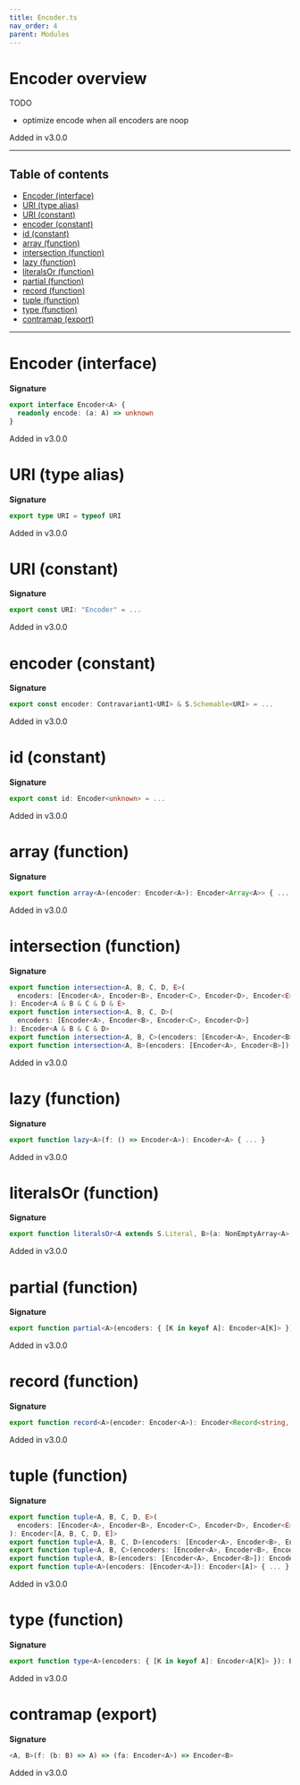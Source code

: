 ```yaml
---
title: Encoder.ts
nav_order: 4
parent: Modules
---
```


# Encoder overview

TODO

- optimize encode when all encoders are noop

Added in v3.0.0

---

<h2 class="text-delta">Table of contents</h2>

- [Encoder (interface)](#encoder-interface)
- [URI (type alias)](#uri-type-alias)
- [URI (constant)](#uri-constant)
- [encoder (constant)](#encoder-constant)
- [id (constant)](#id-constant)
- [array (function)](#array-function)
- [intersection (function)](#intersection-function)
- [lazy (function)](#lazy-function)
- [literalsOr (function)](#literalsor-function)
- [partial (function)](#partial-function)
- [record (function)](#record-function)
- [tuple (function)](#tuple-function)
- [type (function)](#type-function)
- [contramap (export)](#contramap-export)

---

# Encoder (interface)

**Signature**

```ts
export interface Encoder<A> {
  readonly encode: (a: A) => unknown
}
```

Added in v3.0.0

# URI (type alias)

**Signature**

```ts
export type URI = typeof URI
```

Added in v3.0.0

# URI (constant)

**Signature**

```ts
export const URI: "Encoder" = ...
```

Added in v3.0.0

# encoder (constant)

**Signature**

```ts
export const encoder: Contravariant1<URI> & S.Schemable<URI> = ...
```

Added in v3.0.0

# id (constant)

**Signature**

```ts
export const id: Encoder<unknown> = ...
```

Added in v3.0.0

# array (function)

**Signature**

```ts
export function array<A>(encoder: Encoder<A>): Encoder<Array<A>> { ... }
```

Added in v3.0.0

# intersection (function)

**Signature**

```ts
export function intersection<A, B, C, D, E>(
  encoders: [Encoder<A>, Encoder<B>, Encoder<C>, Encoder<D>, Encoder<E>]
): Encoder<A & B & C & D & E>
export function intersection<A, B, C, D>(
  encoders: [Encoder<A>, Encoder<B>, Encoder<C>, Encoder<D>]
): Encoder<A & B & C & D>
export function intersection<A, B, C>(encoders: [Encoder<A>, Encoder<B>, Encoder<C>]): Encoder<A & B & C>
export function intersection<A, B>(encoders: [Encoder<A>, Encoder<B>]): Encoder<A & B> { ... }
```

Added in v3.0.0

# lazy (function)

**Signature**

```ts
export function lazy<A>(f: () => Encoder<A>): Encoder<A> { ... }
```

Added in v3.0.0

# literalsOr (function)

**Signature**

```ts
export function literalsOr<A extends S.Literal, B>(a: NonEmptyArray<A>, encoder: Encoder<B>): Encoder<A | B> { ... }
```

Added in v3.0.0

# partial (function)

**Signature**

```ts
export function partial<A>(encoders: { [K in keyof A]: Encoder<A[K]> }): Encoder<Partial<A>> { ... }
```

Added in v3.0.0

# record (function)

**Signature**

```ts
export function record<A>(encoder: Encoder<A>): Encoder<Record<string, A>> { ... }
```

Added in v3.0.0

# tuple (function)

**Signature**

```ts
export function tuple<A, B, C, D, E>(
  encoders: [Encoder<A>, Encoder<B>, Encoder<C>, Encoder<D>, Encoder<E>]
): Encoder<[A, B, C, D, E]>
export function tuple<A, B, C, D>(encoders: [Encoder<A>, Encoder<B>, Encoder<C>, Encoder<D>]): Encoder<[A, B, C, D]>
export function tuple<A, B, C>(encoders: [Encoder<A>, Encoder<B>, Encoder<C>]): Encoder<[A, B, C]>
export function tuple<A, B>(encoders: [Encoder<A>, Encoder<B>]): Encoder<[A, B]>
export function tuple<A>(encoders: [Encoder<A>]): Encoder<[A]> { ... }
```

Added in v3.0.0

# type (function)

**Signature**

```ts
export function type<A>(encoders: { [K in keyof A]: Encoder<A[K]> }): Encoder<A> { ... }
```

Added in v3.0.0

# contramap (export)

**Signature**

```ts
<A, B>(f: (b: B) => A) => (fa: Encoder<A>) => Encoder<B>
```

Added in v3.0.0
